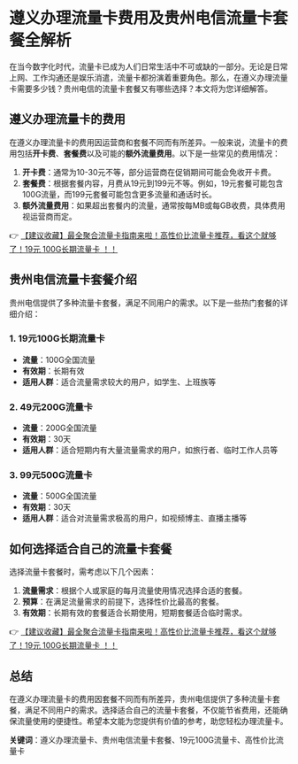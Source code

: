# 遵义办理流量卡费用及贵州电信流量卡套餐全解析

在当今数字化时代，流量卡已成为人们日常生活中不可或缺的一部分。无论是日常上网、工作沟通还是娱乐消遣，流量卡都扮演着重要角色。那么，在遵义办理流量卡需要多少钱？贵州电信的流量卡套餐又有哪些选择？本文将为您详细解答。

## 遵义办理流量卡的费用

在遵义办理流量卡的费用因运营商和套餐不同而有所差异。一般来说，流量卡的费用包括**开卡费**、**套餐费**以及可能的**额外流量费用**。以下是一些常见的费用情况：

1. **开卡费**：通常为10-30元不等，部分运营商在促销期间可能会免收开卡费。
2. **套餐费**：根据套餐内容，月费从19元到199元不等。例如，19元套餐可能包含100G流量，而199元套餐可能包含更多流量和通话时长。
3. **额外流量费用**：如果超出套餐内的流量，通常按每MB或每GB收费，具体费用视运营商而定。

👉 [【建议收藏】最全聚合流量卡指南来啦！高性价比流量卡推荐，看这个就够了！19元 100G长期流量卡 ！！](https://bit.ly/Liuliangka)

## 贵州电信流量卡套餐介绍

贵州电信提供了多种流量卡套餐，满足不同用户的需求。以下是一些热门套餐的详细介绍：

### 1. 19元100G长期流量卡
- **流量**：100G全国流量
- **有效期**：长期有效
- **适用人群**：适合流量需求较大的用户，如学生、上班族等

### 2. 49元200G流量卡
- **流量**：200G全国流量
- **有效期**：30天
- **适用人群**：适合短期内有大量流量需求的用户，如旅行者、临时工作人员等

### 3. 99元500G流量卡
- **流量**：500G全国流量
- **有效期**：30天
- **适用人群**：适合对流量需求极高的用户，如视频博主、直播主播等

## 如何选择适合自己的流量卡套餐

选择流量卡套餐时，需考虑以下几个因素：

1. **流量需求**：根据个人或家庭的每月流量使用情况选择合适的套餐。
2. **预算**：在满足流量需求的前提下，选择性价比最高的套餐。
3. **有效期**：长期有效的套餐适合长期使用，短期套餐适合临时需求。

👉 [【建议收藏】最全聚合流量卡指南来啦！高性价比流量卡推荐，看这个就够了！19元 100G长期流量卡 ！！](https://bit.ly/Liuliangka)

## 总结

在遵义办理流量卡的费用因套餐不同而有所差异，贵州电信提供了多种流量卡套餐，满足不同用户的需求。选择适合自己的流量卡套餐，不仅能节省费用，还能确保流量使用的便捷性。希望本文能为您提供有价值的参考，助您轻松办理流量卡。

**关键词**：遵义办理流量卡、贵州电信流量卡套餐、19元100G流量卡、高性价比流量卡